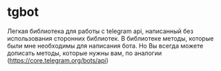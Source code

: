 # tgbot
Легкая библиотека для работы с telegram api, написанный без использования сторонних библиотек.
В библиотеке методы, которые были мне необходимы для написания бота.
Но Вы всегда можете дописать методы, которые нужны вам, по аналогии (https://core.telegram.org/bots/api)
